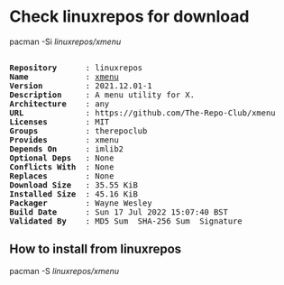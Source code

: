 # Check linuxrepos for download

pacman -Si *linuxrepos/xmenu*

<div class="highlight"><pre class="highlight"><text>
<b>Repository</b>      : linuxrepos
<b>Name</b>            : <a href="../../x86_64/xmenu-2021.12.01-1-any.pkg.tar.zst">xmenu</a>
<b>Version</b>         : 2021.12.01-1
<b>Description</b>     : A menu utility for X.
<b>Architecture</b>    : any
<b>URL</b>             : https://github.com/The-Repo-Club/xmenu
<b>Licenses</b>        : MIT
<b>Groups</b>          : therepoclub
<b>Provides</b>        : xmenu
<b>Depends On</b>      : imlib2
<b>Optional Deps</b>   : None
<b>Conflicts With</b>  : None
<b>Replaces</b>        : None
<b>Download Size</b>   : 35.55 KiB
<b>Installed Size</b>  : 45.16 KiB
<b>Packager</b>        : Wayne Wesley <wayne6324@gmail.com>
<b>Build Date</b>      : Sun 17 Jul 2022 15:07:40 BST
<b>Validated By</b>    : MD5 Sum  SHA-256 Sum  Signature
</text></pre></div>

## How to install from linuxrepos

pacman -S *linuxrepos/xmenu*
